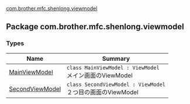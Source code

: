 [com.brother.mfc.shenlong.viewmodel](./index.md)

## Package com.brother.mfc.shenlong.viewmodel

### Types

| Name | Summary |
|---|---|
| [MainViewModel](-main-view-model/index.md) | `class MainViewModel : ViewModel`<br>メイン画面のViewModel |
| [SecondViewModel](-second-view-model/index.md) | `class SecondViewModel : ViewModel`<br>２つ目の画面のViewModel |
